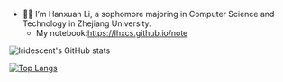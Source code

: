 - 👋👀 I’m Hanxuan Li, a sophomore majoring in Computer Science and Technology in Zhejiang University. 
  - My notebook:https://lhxcs.github.io/note
 
![Iridescent's GitHub stats](https://github-readme-stats.vercel.app/api?username=lhxcs&show_icons=true&theme=radical&count_private=true)

[![Top Langs](https://github-readme-stats.vercel.app/api/top-langs/?username=lhxcs&layout=compact&hide=javascript,SCSS,CSS,Liquid)](https://github.com/lhxcs)

<!---
lhxcs/lhxcs is a ✨ special ✨ repository because its `README.md` (this file) appears on your GitHub profile.
You can click the Preview link to take a look at your changes.
--->
